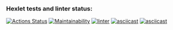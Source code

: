 ### Hexlet tests and linter status:
[![Actions Status](https://github.com/di8ry/python-project-lvl1/workflows/hexlet-check/badge.svg)](https://github.com/di8ry/python-project-lvl1/actions)
[![Maintainability](https://api.codeclimate.com/v1/badges/f7c8142602b655d675c0/maintainability)](https://codeclimate.com/github/di8ry/python-project-lvl1/maintainability)
[![linter](https://github.com/di8ry/python-project-lvl1/actions/workflows/linter.yml/badge.svg)](https://github.com/di8ry/python-project-lvl1/actions/workflows/linter.yml)
[![asciicast](https://asciinema.org/a/2Bf7NNBHDnoEDW8bnPpPXlXKx.svg)](https://asciinema.org/a/2Bf7NNBHDnoEDW8bnPpPXlXKx)
[![asciicast](https://asciinema.org/a/V050A7vDRCbL7mo9dKHgYq2mY.svg)](https://asciinema.org/a/V050A7vDRCbL7mo9dKHgYq2mY)